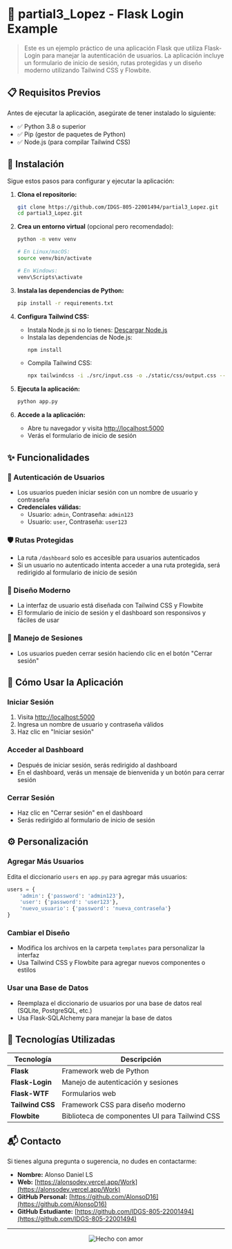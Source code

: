 # 🌟 partial3_Lopez - Flask Login Example 

> Este es un ejemplo práctico de una aplicación Flask que utiliza Flask-Login para manejar la autenticación de usuarios. La aplicación incluye un formulario de inicio de sesión, rutas protegidas y un diseño moderno utilizando Tailwind CSS y Flowbite.

## 📋 Requisitos Previos

Antes de ejecutar la aplicación, asegúrate de tener instalado lo siguiente:

- ✅ Python 3.8 o superior
- ✅ Pip (gestor de paquetes de Python)
- ✅ Node.js (para compilar Tailwind CSS)

## 🚀 Instalación

Sigue estos pasos para configurar y ejecutar la aplicación:

1. **Clona el repositorio:**
   ```bash
   git clone https://github.com/IDGS-805-22001494/partial3_Lopez.git
   cd partial3_Lopez.git
   ```

2. **Crea un entorno virtual** (opcional pero recomendado):
   ```bash
   python -m venv venv
   
   # En Linux/macOS:
   source venv/bin/activate
   
   # En Windows:
   venv\Scripts\activate
   ```

3. **Instala las dependencias de Python:**
   ```bash
   pip install -r requirements.txt
   ```

4. **Configura Tailwind CSS:**
   - Instala Node.js si no lo tienes: [Descargar Node.js](https://nodejs.org/)
   - Instala las dependencias de Node.js:
     ```bash
     npm install
     ```
   - Compila Tailwind CSS:
     ```bash
     npx tailwindcss -i ./src/input.css -o ./static/css/output.css --watch
     ```

5. **Ejecuta la aplicación:**
   ```bash
   python app.py
   ```

6. **Accede a la aplicación:**
   - Abre tu navegador y visita [http://localhost:5000](http://localhost:5000)
   - Verás el formulario de inicio de sesión

## ✨ Funcionalidades

### 🔐 Autenticación de Usuarios
- Los usuarios pueden iniciar sesión con un nombre de usuario y contraseña
- **Credenciales válidas:**
  - Usuario: `admin`, Contraseña: `admin123`
  - Usuario: `user`, Contraseña: `user123`

### 🛡️ Rutas Protegidas
- La ruta `/dashboard` solo es accesible para usuarios autenticados
- Si un usuario no autenticado intenta acceder a una ruta protegida, será redirigido al formulario de inicio de sesión

### 🎨 Diseño Moderno
- La interfaz de usuario está diseñada con Tailwind CSS y Flowbite
- El formulario de inicio de sesión y el dashboard son responsivos y fáciles de usar

### 📝 Manejo de Sesiones
- Los usuarios pueden cerrar sesión haciendo clic en el botón "Cerrar sesión"

## 📖 Cómo Usar la Aplicación

### Iniciar Sesión
1. Visita [http://localhost:5000](http://localhost:5000)
2. Ingresa un nombre de usuario y contraseña válidos
3. Haz clic en "Iniciar sesión"

### Acceder al Dashboard
- Después de iniciar sesión, serás redirigido al dashboard
- En el dashboard, verás un mensaje de bienvenida y un botón para cerrar sesión

### Cerrar Sesión
- Haz clic en "Cerrar sesión" en el dashboard
- Serás redirigido al formulario de inicio de sesión

## ⚙️ Personalización

### Agregar Más Usuarios
Edita el diccionario `users` en `app.py` para agregar más usuarios:
```python
users = {
    'admin': {'password': 'admin123'},
    'user': {'password': 'user123'},
    'nuevo_usuario': {'password': 'nueva_contraseña'}
}
```

### Cambiar el Diseño
- Modifica los archivos en la carpeta `templates` para personalizar la interfaz
- Usa Tailwind CSS y Flowbite para agregar nuevos componentes o estilos

### Usar una Base de Datos
- Reemplaza el diccionario de usuarios por una base de datos real (SQLite, PostgreSQL, etc.)
- Usa Flask-SQLAlchemy para manejar la base de datos

## 🔧 Tecnologías Utilizadas

| Tecnología | Descripción |
|------------|-------------|
| **Flask** | Framework web de Python |
| **Flask-Login** | Manejo de autenticación y sesiones |
| **Flask-WTF** | Formularios web |
| **Tailwind CSS** | Framework CSS para diseño moderno |
| **Flowbite** | Biblioteca de componentes UI para Tailwind CSS |

## 📬 Contacto

Si tienes alguna pregunta o sugerencia, no dudes en contactarme:

- **Nombre:** Alonso Daniel LS
- **Web:** [https://alonsodev.vercel.app/Work](https://alonsodev.vercel.app/Work)
- **GitHub Personal:** [https://github.com/AlonsoD16](https://github.com/AlonsoD16)
- **GitHub Estudiante:** [https://github.com/IDGS-805-22001494](https://github.com/IDGS-805-22001494)

---

<div align="center">
  <img src="https://img.shields.io/badge/Hecho%20con-%E2%9D%A4-red" alt="Hecho con amor">
</div>